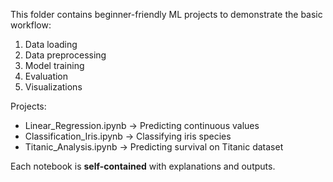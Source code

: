 This folder contains beginner-friendly ML projects to demonstrate the basic workflow:
1. Data loading
2. Data preprocessing
3. Model training
4. Evaluation
5. Visualizations

Projects:
- Linear_Regression.ipynb → Predicting continuous values
- Classification_Iris.ipynb → Classifying iris species
- Titanic_Analysis.ipynb → Predicting survival on Titanic dataset

Each notebook is **self-contained** with explanations and outputs.
